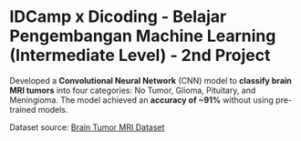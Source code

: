 # IDCamp x Dicoding - Belajar Pengembangan Machine Learning (Intermediate Level) - 2nd Project
Developed a **Convolutional Neural Network** (CNN) model to **classify brain MRI tumors** into four categories: No Tumor, Glioma, Pituitary, and Meningioma. 
The model achieved an **accuracy of ~91%** without using pre-trained models.

Dataset source: [Brain Tumor MRI Dataset](https://www.kaggle.com/datasets/masoudnickparvar/brain-tumor-mri-dataset/data)
